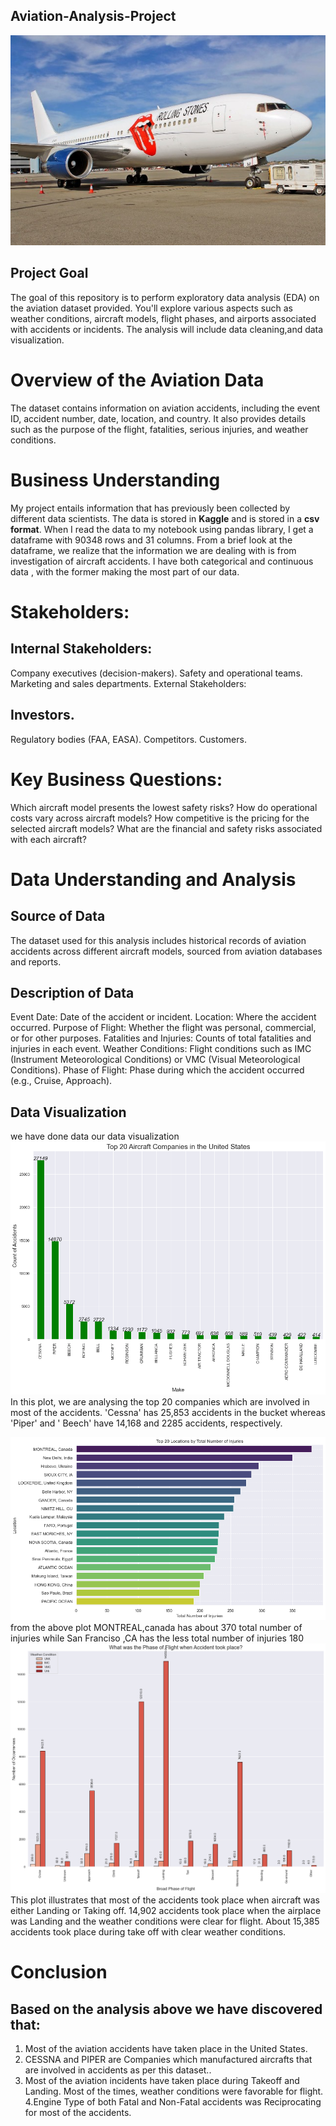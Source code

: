 ## Aviation-Analysis-Project
![alt text](image.jpg)
## Project Goal
The goal of this repository is to perform exploratory data analysis (EDA) on the aviation dataset provided. You'll explore various aspects such as weather conditions, aircraft models, flight phases, and airports associated with accidents or incidents. The analysis will include data cleaning,and data visualization.


# Overview of the Aviation Data
The dataset contains information on aviation accidents, including the event ID, accident number, date, location, and country. It also provides details such as the purpose of the flight, fatalities, serious injuries, and weather conditions.

# Business Understanding
My project entails information that has previously been collected by different data scientists. The data is stored in **Kaggle**  and is stored in a **csv format**. When I read the data to my notebook using pandas library, I get a dataframe with 90348 rows and 31 columns. From a brief look at the dataframe, we realize that the information we are dealing with is from investigation of aircraft accidents. I have both categorical and continuous data , with the former making the most part of our data.

# Stakeholders:
## Internal Stakeholders:

Company executives (decision-makers).
Safety and operational teams.
Marketing and sales departments.
External Stakeholders:

## Investors.
Regulatory bodies (FAA, EASA).
Competitors.
Customers.
# Key Business Questions:
Which aircraft model presents the lowest safety risks?
How do operational costs vary across aircraft models?
How competitive is the pricing for the selected aircraft models?
What are the financial and safety risks associated with each aircraft?
# Data Understanding and Analysis
## Source of Data
The dataset used for this analysis includes historical records of aviation accidents across different aircraft models, sourced from aviation databases and reports.

## Description of Data
Event Date: Date of the accident or incident.
Location: Where the accident occurred.
Purpose of Flight: Whether the flight was personal, commercial, or for other purposes.
Fatalities and Injuries: Counts of total fatalities and injuries in each event.
Weather Conditions: Flight conditions such as IMC (Instrument Meteorological Conditions) or VMC (Visual Meteorological Conditions).
Phase of Flight: Phase during which the accident occurred (e.g., Cruise, Approach).
## Data Visualization
we have done data our data visualization 
![alt text](image1.png)
In this plot, we are analysing the top 20  companies which are involved in most of the accidents. 'Cessna' has 25,853 accidents in the bucket whereas 'Piper' and ' Beech' have 14,168 and 2285 accidents, respectively.

![alt text](image2.png)
from the above plot MONTREAL,canada has about 370 total number of injuries while San Franciso ,CA has the less total number of injuries 180
![alt text](<image 3.png>)
This plot illustrates that most of the accidents took place when aircraft was either Landing or Taking off. 14,902 accidents took place when the airplace was Landing and the weather conditions were clear for flight. About 15,385 accidents took place during take off with clear weather conditions.



# Conclusion
 ## Based on the analysis above we have discovered that:
 1. Most of the aviation accidents have taken place in the United States.
2. CESSNA and PIPER are Companies which manufactured aircrafts that are involved in accidents as per this dataset..
3. Most of the aviation incidents have taken place during Takeoff and Landing. Most of the times, weather conditions were favorable for flight.
4.Engine Type of both Fatal and Non-Fatal accidents was Reciprocating for most of the accidents.